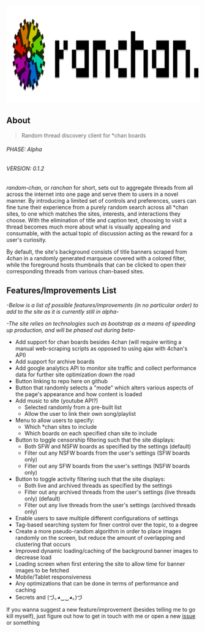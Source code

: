<img src="https://raw.githubusercontent.com/anonob/ranchan/master/public/images/icon/ranleaf-title-256.gif" alt="ranchan" style="height:256px"/>

## About
> Random thread discovery client for *chan boards

###### PHASE: Alpha
###### VERSION: 0.1.2
*random-chan*, or *ranchan* for short, sets out to aggregate threads from all across the internet into one page and serve them to users in a novel manner. By introducing a limited set of controls and preferences, users can fine tune their experience from a purely random search across all *chan sites, to one which matches the sites, interests, and interactions they choose. With the elimination of title and caption text, choosing to visit a thread becomes much more about what is visually appealing and consumable, with the actual topic of discussion acting as the reward for a user's curiosity.

By default, the site's background consists of title banners scraped from 4chan in a randomly generated marqueue covered with a colored filter, while the foreground hosts thumbnails that can be clicked to open their corresponding threads from various chan-based sites.

## Features/Improvements List
*-Below is a list of possible features/improvements (in no particular order) to add to the site as it is currently still in alpha-*

*-The site relies on technologies such as bootstrap as a means of speeding up production, and will be phased out during beta-*
- Add support for chan boards besides 4chan (will require writing a manual web-scraping scripts as opposed to using ajax with 4chan's API)
- Add support for archive boards
- Add google analytics API to monitor site traffic and collect performance data for further site optimization down the road
- Button linking to repo here on github
- Button that randomly selects a "mode" which alters various aspects of the page's appearance and how content is loaded
- Add music to site (youtube API?)
    - Selected randomly from a pre-built list
    - Allow the user to link their own song/playlist
- Menu to allow users to specify:
    - Which *chan sites to include
    - Which boards on each specified chan site to include
- Button to toggle censorship filtering such that the site displays:
    - Both SFW and NSFW boards as specified by the settings (default)
    - Filter out any NSFW boards from the user's settings (SFW boards only)
    - Filter out any SFW boards from the user's settings (NSFW boards only)
- Button to toggle activity filtering such that the site displays:
    - Both live and archived threads as specified by the settings
    - Filter out any archived threads from the user's settings (live threads only) (default)
    - Filter out any live threads from the user's settings (archived threads only)
- Enable users to save multiple different configurations of settings
- Tag-based searching system for finer control over the topic, to a degree
- Create a more pseudo-random algorithm in order to place images randomly on the screen, but reduce the amount of overlapping and clustering that occurs
- Improved dynamic loading/caching of the background banner images to decrease load
- Loading screen when first entering the site to allow time for banner images to be fetched
- Mobile/Tablet responsiveness
- Any optimizations that can be done in terms of performance and caching
- Secrets and (づ｡◕‿‿◕｡)づ

If you wanna suggest a new feature/improvement (besides telling me to go kill myself), just figure out how to get in touch with me or open a new [issue](https://github.com/anonob/ranchan/issues/new) or something